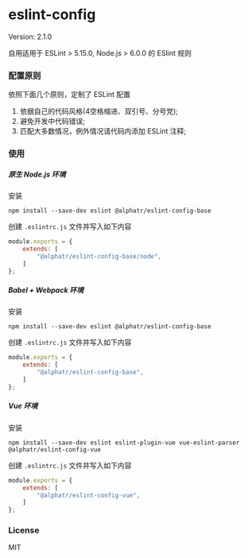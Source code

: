 # eslint-config

Version: 2.1.0

自用适用于 ESLint > 5.15.0, Node.js > 6.0.0 的 ESlint 规则

### 配置原则

依照下面几个原则，定制了 ESLint 配置

1. 依据自己的代码风格(4空格缩进、双引号、分号党);
2. 避免开发中代码错误;
3. 匹配大多数情况，例外情况请代码内添加 ESLint 注释;

### 使用

##### 原生 Node.js 环境

安装

```
npm install --save-dev eslint @alphatr/eslint-config-base
```

创建 `.eslintrc.js` 文件并写入如下内容

```javascript
module.exports = {
    extends: [
        "@alphatr/eslint-config-base/node",
    ]
};
```

##### Babel + Webpack 环境

安装

```
npm install --save-dev eslint @alphatr/eslint-config-base
```

创建 `.eslintrc.js` 文件并写入如下内容

```javascript
module.exports = {
    extends: [
        "@alphatr/eslint-config-base",
    ]
};
```

##### Vue 环境

安装

```
npm install --save-dev eslint eslint-plugin-vue vue-eslint-parser @alphatr/eslint-config-vue
```

创建 `.eslintrc.js` 文件并写入如下内容

```javascript
module.exports = {
    extends: [
        "@alphatr/eslint-config-vue",
    ]
};
```

### License

MIT
